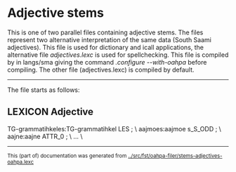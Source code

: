 
# Adjective stems

This is one of two parallel files containing adjective stems.
The files represent two alternative interpretation of the same data
(South Saami adjectives).
This file is used for dictionary and icall applications, the alternative file
*adjectives.lexc* is used for spellchecking.
This file is compiled by in
langs/sma giving the command *.configure --with-oahpa*
before compiling. The other file (adjectives.lexc) is compiled by default.


----

The file starts as follows:

## LEXICON Adjective  


TG-grammatihkeles:TG-grammatihkel LES ;   \\
aajmoes:aajmoe s_S_ODD ;			      \\
aajne:aajne ATTR_0 ;				      \\ ... \\


* * *
<small>This (part of) documentation was generated from [../src/fst/oahpa-filer/stems-adjectives-oahpa.lexc](http://github.com/giellalt/lang-sma/blob/main/../src/fst/oahpa-filer/stems-adjectives-oahpa.lexc)</small>